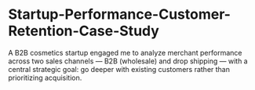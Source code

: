 # Startup-Performance-Customer-Retention-Case-Study
A B2B cosmetics startup engaged me to analyze merchant performance across two sales channels — B2B (wholesale) and drop shipping — with a central strategic goal: go deeper with existing customers rather than prioritizing acquisition.

